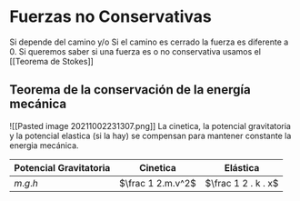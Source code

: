 # Fuerzas no Conservativas
Si depende del camino
y/o 
Si el camino es cerrado la fuerza es diferente a 0.
Si queremos saber si una fuerza es o no conservativa usamos el [[Teorema de Stokes]]

## Teorema de la conservación de la energía mecánica

![[Pasted image 20211002231307.png]]
La cinetica, la potencial gravitatoria y la potencial elastica (si la hay) se compensan para mantener constante la energia mecánica.

| Potencial Gravitatoria | Cinetica | Elástica |
| ---------------------- | -------- | -------- |
| $m.g.h$                       | $\frac 1 2.m.v^2$       |   $\frac 1 2 . k . x$       |